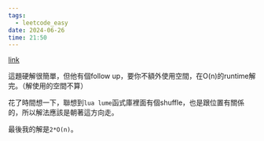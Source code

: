 ```yaml
---
tags:
  - leetcode_easy
date: 2024-06-26
time: 21:50
---
```

[link](https://leetcode.com/problems/find-all-numbers-disappeared-in-an-array/description/)

這題硬解很簡單，但他有個follow up，要你不額外使用空間，在O(n)的runtime解完。（解使用的空間不算）

花了時間想一下，聯想到`lua lume`函式庫裡面有個shuffle，也是跟位置有關係的，所以解法應該是朝著這方向走。


最後我的解是`2*O(n)`。